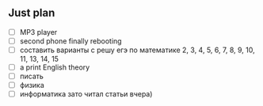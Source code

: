 ## Just plan
- [ ] MP3 player
- [ ] second phone finally rebooting
- [ ] составить варианты с решу егэ по математике
	2, 3, 4, 5, 6, 7, 8, 9, 10, 11, 13, 14, 15
- [ ] a print English theory 
- [ ] писать
- [ ] физика 
- [ ] информатика
зато читал статьи вчера)
